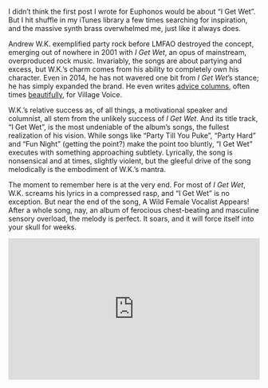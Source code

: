 I didn&rsquo;t think the first post I wrote for Euphonos would be about &ldquo;I Get Wet&rdquo;. But I hit shuffle in my iTunes library a few times searching for inspiration, and the <span class="soundcite" data-start="1" data-end="" data-url="/assets/audio/i-get-wet_brass.mp3">massive synth brass</span> overwhelmed me, just like it always does. 

Andrew W.K. exemplified party rock before LMFAO destroyed the concept, emerging out of nowhere in 2001 with *I Get Wet*, an opus of mainstream, overproduced rock music. Invariably, the songs are about partying and excess, but W.K.&rsquo;s charm comes from his ability to completely own his character. Even in 2014, he has not wavered one bit from *I Get Wet*&rsquo;s stance; he has simply expanded the brand. He even writes [advice columns](http://blogs.villagevoice.com/music/ask_andrew_wk), often times [beautifully](http://blogs.villagevoice.com/music/2014/07/ask_andrew_wk_my_boyfriend_treats_me_badly.php), for Village Voice.

W.K.&rsquo;s relative success as, of all things, a motivational speaker and columnist, all stem from the unlikely success of *I Get Wet*. And its title track, &ldquo;I Get Wet&rdquo;, is the most undeniable of the album&rsquo;s songs, the fullest realization of his vision. While songs like &ldquo;Party Till You Puke&rdquo;, &ldquo;Party Hard&rdquo; and &ldquo;Fun Night&rdquo; (getting the point?) make the point too bluntly, &ldquo;I Get Wet&rdquo; executes with something approaching subtlety. Lyrically, the song is nonsensical and at times, slightly violent, but the gleeful drive of the song melodically is the embodiment of W.K.&rsquo;s mantra.

The moment to remember here is at the very end. For most of *I Get Wet*, W.K. screams his lyrics in a compressed rasp, and &ldquo;I Get Wet&rdquo; is no exception. But near the end of the song, <span class="soundcite" data-start="0" data-end="11000" data-url="/assets/audio/i-get-wet_vocals.mp3">A Wild Female Vocalist Appears!</span> After a whole song, nay, an album of ferocious chest-beating and masculine sensory overload, the melody is perfect. It soars, and it will force itself into your skull for weeks.

<style>.embed-container { position: relative; padding-bottom: 56.25%; height: 0; overflow: hidden; max-width: 100%; } .embed-container iframe, .embed-container object, .embed-container embed { position: absolute; top: 0; left: 0; width: 100%; height: 100%; }</style><div class='embed-container'><iframe src='http://www.youtube.com/embed/0TjZKKlSZJY' frameborder='0' allowfullscreen></iframe></div>